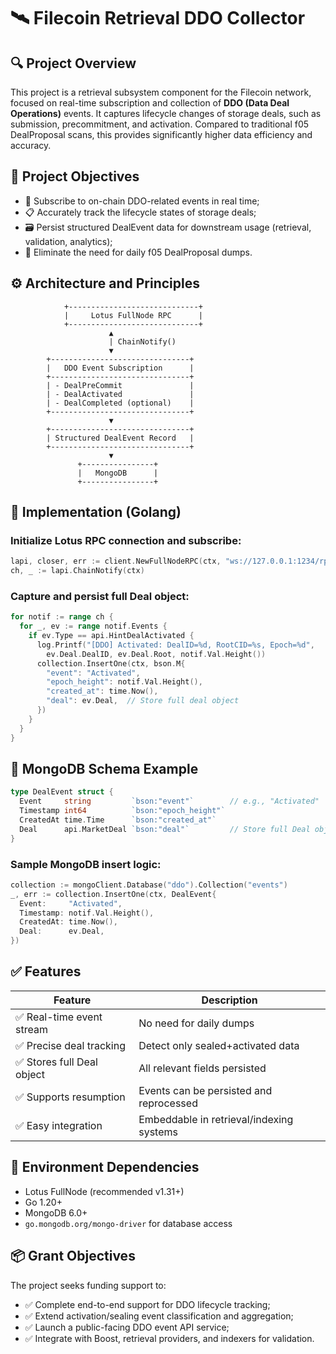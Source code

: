 
# 🛰️ Filecoin Retrieval DDO Collector

## 🔍 Project Overview

This project is a retrieval subsystem component for the Filecoin network, focused on real-time subscription and collection of **DDO (Data Deal Operations)** events. It captures lifecycle changes of storage deals, such as submission, precommitment, and activation. Compared to traditional f05 DealProposal scans, this provides significantly higher data efficiency and accuracy.

## 🎯 Project Objectives

- 📡 Subscribe to on-chain DDO-related events in real time;
- 📋 Accurately track the lifecycle states of storage deals;
- 🗃️ Persist structured DealEvent data for downstream usage (retrieval, validation, analytics);
- 🚫 Eliminate the need for daily f05 DealProposal dumps.

## ⚙️ Architecture and Principles

```
            +-----------------------------+
            |     Lotus FullNode RPC      |
            +-----------------------------+
                      ▲
                      | ChainNotify()
                      ▼
        +-------------------------------+
        |   DDO Event Subscription      |
        +-------------------------------+
        | - DealPreCommit               |
        | - DealActivated               |
        | - DealCompleted (optional)    |
        +-------------------------------+
                      ▼
        +-------------------------------+
        | Structured DealEvent Record   |
        +-------------------------------+
                      ▼
               +----------------+
               |   MongoDB      |
               +----------------+
```

## 🧱 Implementation (Golang)

### Initialize Lotus RPC connection and subscribe:

```go
lapi, closer, err := client.NewFullNodeRPC(ctx, "ws://127.0.0.1:1234/rpc/v0", api.FullNode, httpHeaders)
ch, _ := lapi.ChainNotify(ctx)
```

### Capture and persist full Deal object:

```go
for notif := range ch {
  for _, ev := range notif.Events {
    if ev.Type == api.HintDealActivated {
      log.Printf("[DDO] Activated: DealID=%d, RootCID=%s, Epoch=%d",
        ev.Deal.DealID, ev.Deal.Root, notif.Val.Height())
      collection.InsertOne(ctx, bson.M{
        "event": "Activated",
        "epoch_height": notif.Val.Height(),
        "created_at": time.Now(),
        "deal": ev.Deal,  // Store full deal object
      })
    }
  }
}
```

## 🧩 MongoDB Schema Example

```go
type DealEvent struct {
  Event     string         `bson:"event"`        // e.g., "Activated"
  Timestamp int64          `bson:"epoch_height"`
  CreatedAt time.Time      `bson:"created_at"`
  Deal      api.MarketDeal `bson:"deal"`         // Store full Deal object
}
```

### Sample MongoDB insert logic:

```go
collection := mongoClient.Database("ddo").Collection("events")
_, err := collection.InsertOne(ctx, DealEvent{
  Event:     "Activated",
  Timestamp: notif.Val.Height(),
  CreatedAt: time.Now(),
  Deal:      ev.Deal,
})
```

## ✅ Features

| Feature                  | Description |
|--------------------------|-------------|
| ✅ Real-time event stream | No need for daily dumps |
| ✅ Precise deal tracking  | Detect only sealed+activated data |
| ✅ Stores full Deal object | All relevant fields persisted |
| ✅ Supports resumption    | Events can be persisted and reprocessed |
| ✅ Easy integration       | Embeddable in retrieval/indexing systems |

## 🧪 Environment Dependencies

- Lotus FullNode (recommended v1.31+)
- Go 1.20+
- MongoDB 6.0+
- `go.mongodb.org/mongo-driver` for database access

## 📦 Grant Objectives

The project seeks funding support to:

- ✅ Complete end-to-end support for DDO lifecycle tracking;
- ✅ Extend activation/sealing event classification and aggregation;
- ✅ Launch a public-facing DDO event API service;
- ✅ Integrate with Boost, retrieval providers, and indexers for validation.
